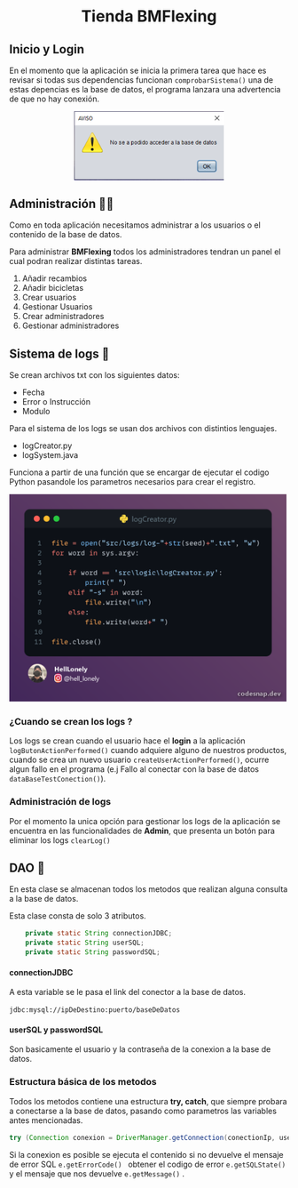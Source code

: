 

<h1 align="center">Tienda BMFlexing</h1>


<h2>Inicio y Login</h2>

En el momento que la aplicación se inicia la primera tarea que hace
es revisar si todas sus dependencias funcionan ````comprobarSistema()````
una de estas depencias es la base de datos, el programa lanzara una advertencia de que no hay conexión.


<div style="display: flex;justify-content:center">
    <img src="src/img/warning.png" style="width:270px">
</div>



<h2> Administración 👷‍♂️</h2>

Como en toda aplicación necesitamos administrar a los usuarios o el contenido de la base de datos.

Para administrar **BMFlexing** todos los administradores tendran un panel el cual podran realizar distintas tareas.

<ol>
    <li>Añadir recambios</li>
    <li>Añadir bicicletas</li>
    <li>Crear usuarios</li>
    <li>Gestionar Usuarios</li>
    <li>Crear administradores</li>
    <li>Gestionar administradores</li>
</ol>


<h2>Sistema de logs 📜</h2>

Se crean archivos txt con los siguientes datos:

+ Fecha 
+ Error o Instrucción
+ Modulo

Para el sistema de los logs se usan dos archivos con distintios lenguajes.

+ logCreator.py
+ logSystem.java

Funciona a partir de una función que se encargar de ejecutar el codigo Python pasandole los parametros necesarios para crear el registro.

<img src="src/img/log1.png" style="width:500px">

<h3>¿Cuando se crean los <strong>logs </strong>?</h3>

Los logs se crean cuando el usuario hace el **login** a la aplicación ```logButonActionPerformed()``` cuando adquiere alguno 
de nuestros productos, cuando se crea un nuevo usuario ```createUserActionPerformed()```, ocurre algun fallo en el programa 
(e.j Fallo al conectar con la base de datos ```dataBaseTestConection()```).

<h3>Administración de logs</h3>

Por el momento la unica opción para gestionar los logs de la aplicación
se encuentra en las funcionalidades de **Admin**, que presenta un botón para
eliminar los logs ```clearLog()```


<h2> DAO 🐬</h2>

En esta clase se almacenan todos los metodos que realizan alguna consulta a la base de datos. 

Esta clase consta de solo 3 atributos.

```java
    private static String connectionJDBC;
    private static String userSQL;
    private static String passwordSQL;
```

<h4>connectionJDBC</h4>
<p>A esta variable se le pasa el link del conector a la base de datos.</p>

```jdbc:mysql://ipDeDestino:puerto/baseDeDatos```

<h4>userSQL y passwordSQL</h3>

Son basicamente el usuario y la contraseña de la conexion a la base de datos.

<h3>Estructura básica de los metodos </h3>

Todos los metodos contiene una estructura **try, catch**, que siempre probara a conectarse a la base de datos, pasando como parametros las variables antes mencionadas.

``` Java
try (Connection conexion = DriverManager.getConnection(conectionIp, userSQL, passwordSQL);PreparedStatement ps = conexion.prepareStatement(sentenciaSQL))
```

Si la conexion es posible se ejecuta el contenido si no
devuelve el mensaje de error SQL ````e.getErrorCode() ````  obtener el codigo de error ````e.getSQLState()```` y el mensaje que nos devuelve  ````e.getMessage()```` .


